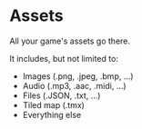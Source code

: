# Assets

All your game's assets go there.

It includes, but not limited to:

* Images (.png, .jpeg, .bmp, ...)
* Audio (.mp3, .aac, .midi, ...)
* Files (.JSON, .txt, ...)
* Tiled map (.tmx)
* Everything else
